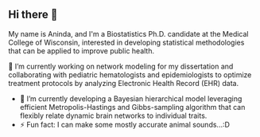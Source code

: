## Hi there 👋

My name is Aninda, and I'm a Biostatistics Ph.D. candidate at the Medical College of Wisconsin, interested in developing statistical methodologies that can be applied to improve public health.
 
 🔭 I’m currently working on network modeling for my dissertation and collaborating with pediatric hematologists and epidemiologists to optimize treatment protocols by
     analyzing Electronic Health Record (EHR) data.
- 🌱 I’m currently developing a Bayesian hierarchical model leveraging efficient Metropolis-Hastings and Gibbs-sampling algorithm that can flexibly relate dynamic brain networks to individual traits.
- ⚡ Fun fact: I can make some mostly accurate animal sounds...:D

<!--
**roy-93/roy-93** is a ✨ _special_ ✨ repository because its `README.md` (this file) appears on your GitHub profile.

Here are some ideas to get you started:

- 🔭 I’m currently working on ...
- 🌱 I’m currently learning ...
- 👯 I’m looking to collaborate on ...
- 🤔 I’m looking for help with ...
- 💬 Ask me about ...
- 📫 How to reach me: ...
- 😄 Pronouns: ...
- ⚡ Fun fact: ...
-->
